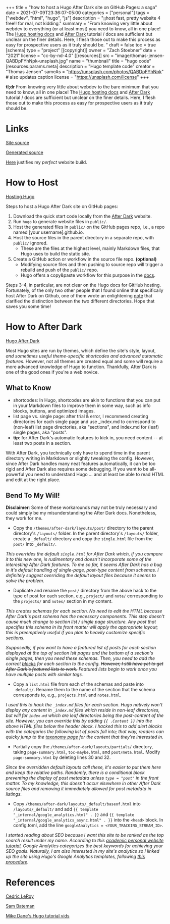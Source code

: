 +++
title = "how to host a Hugo After Dark site on GitHub Pages: a saga"
date = 2021-07-09T23:36:07-05:00
categories = ["personal"]
tags = ["webdev", "html", "hugo", "js"]
description = "¡¡host fast, pretty website 4 free!! for real, not kidding."
summary = "From knowing very little about webdev to everything (or at least most) you need to know, all in one place! The [Hugo hosting docs](https://gohugo.io/hosting-and-deployment/hosting-on-github/) and [After Dark]((https://after-dark.habd.as)) tutorial / docs are sufficient but unclear on the finer details. Here, I flesh those out to make this process as easy for prospective users as it truly should be. "
draft = false
toc = true
[schema]
  type = "project"
[[copyright]]
  owner = "Zach Stoebner"
  date = "2021"
  license = "cc-by-nd-4.0"
[[resources]]
 src = "image/thomas-jensen-QABDpFYhNpk-unsplash.jpg"
 name = "thumbnail"
 title = "hugo code"
 [resources.params.meta]
   description = "Hugo template code"
   creator = "Thomas Jensen"
   sameAs = "https://unsplash.com/photos/QABDpFYhNpk" # also updates caption
   license = "https://unsplash.com/license" 
+++

**tl;dr** From knowing very little about webdev to the bare minimum that you need to know, all in one place! The [Hugo hosting docs](https://gohugo.io/hosting-and-deployment/hosting-on-github/) and [After Dark]((https://after-dark.habd.as)) tutorial / docs are sufficient but unclear on the finer details. Here, I flesh those out to make this process as easy for prospective users as it truly should be. 

# Links
[Site source](https://github.com/zstoebs/site)

[Generated source](https://github.com/zstoebs/zstoebs.github.io)

[Here](https://motherfuckingwebsite.com) justifies my <i>perfect</i> website build. 


# How to Host
[Hosting Hugo](https://gohugo.io/hosting-and-deployment/hosting-on-github/)

Steps to host a Hugo After Dark site on GitHub pages: 
1. Download the quick start code locally from the [After Dark](https://after-dark.habd.as/feature/quick-install/) website. 
2. Run `hugo` to generate website files in `public/`. 
3. Host the generated files in `public/` on the GitHub pages repo, i.e., a repo named [your username].github.io. 
4. Host the source files in the parent directory in a separate repo, with `public/` ignored. 
	- These are the files at the highest level, mainly Markdown files, that Hugo uses to build the static site. 
5. Create a GitHub action or workflow in the source file repo. **(optional)** 
  	- Modifying source files and then pushing to source repo will trigger a rebuild and push of the `public/` repo.
 	 - Hugo offers a copy&paste workflow for this purpose in the [docs](https://gohugo.io/hosting-and-deployment/hosting-on-github/).

Steps 3-4, in particular, are not clear on the Hugo docs for GitHub hosting. Fortunately, of the only two other people that I found online that specifically host After Dark on Github, one of them wrote an enlightening [note](https://cedricleroy.github.io/posts/this-website/) that clarified the distinction between the two different directories. Hope that saves you some time!


# How to After Dark
[Hugo After Dark](https://after-dark.habd.as)

Most Hugo sites are run by themes, which define the site's style, layout, <i>and sometimes useful theme-specific shortcodes and advanced automatic features</i>. However, not all themes are created equal and some will require a more advanced knowledge of Hugo to function. Thankfully, After Dark is one of the good ones if you're a web novice. 

## What to Know
- shortcodes: In Hugo, shortcodes are akin to functions that you can put in your Markdown files to improve them in some way, such as info blocks, buttons, and optimized images. 
- list page vs. single page: after trial & error, I recommend creating directories for each single page and use _index.md to correspond to (non-leaf) list page directories, aka "sections", and index.md for (leaf) single pages, aka "posts". 
- **tip**: for After Dark's automatic features to kick in, you need content -- at least two posts in a section. 

With After Dark, you technically only have to spend time in the parent directory writing in Markdown or slightly tweaking the config. However, since After Dark handles many neat features automatically, it can be too rigid and After Dark also requires some debugging. If you want to be all-powerful you need to understand Hugo ... and at least be able to read HTML and edit at the right place. 

## Bend To My Will!
**Disclaimer**: Some of these workarounds may not be truly necessary and could simply be my misunderstanding the After Dark docs. Nonetheless, they work for me. 

- Copy the `/themes/after-dark/layouts/post/` directory to the parent directory's `/layouts/` folder. In the parent directory's `/layouts/` folder, create a `_default/` directory and copy the `single.html` file from the `post/` into `_default/`. 

<i>This overrides the default `single.html` for After Dark which, if you compare it to this new one, is rudimentary and doesn't incorporate some of the interesting After Dark features. To me so far, it seems After Dark has a bug in it's default handling of single-page, post-type content from schemas. I definitely suggest overriding the default layout files because it seems to solve the problem.</i>

- Duplicate and rename the `post/` directory from the above hack to the type of post for each section, e.g., `project/` and `note/` corresponding to the `projects/` and `notes/` section in my content. 

<i>This creates schemas for each section. No need to edit the HTML because After Dark's post schema has the necessary components. This step doesn't cause much change to section list / single page structure. Any post that specifies this schema in its front matter will apply the appropriate layout; this is preemptively useful if you plan to heavily customize specific sections.

Supposedly, if you want to have a featured list of posts for each section displayed at the top of section lsit pages and the bottom of a section's single pages, then you need these schemas. Then, you need to add the correct [blocks](https://after-dark.habd.as/feature/featured-posts/) for each section to the config. <s>However, I still have yet to get After Dark's featured lists to work.</s> Featured lists begin to work once you have multiple posts with similar tags. </i>

- Copy a `list.html` file from each of the schemas and paste into `_default/`. Rename them to the name of the section that the schema corresponds to, e.g., `projects.html` and `notes.html`.

<i>I used this to hack the `_index.md` files for each section. Hugo natively won't display any content in `_index.md` files which reside in non-leaf directories, but will for `index.md` which are leaf directories being the post-content of the site. However, you can override this by adding `{{ .Content }}` into the above HTML files below the header block. I hacked this to add alert blocks with the categories the following list of posts fall into; that way, readers can quicky jump to the [taxonomy page](https://after-dark.habd.as/feature/taxonomy-pages/) for the content that they're interested in.</i>

- Partially copy the `/themes/after-dark/layouts/partials/` directory, taking `page-summary.html`, `toc-maybe.html`, and `post/meta.html`. Modify `page-summary.html` by deleting lines 30 and 32. 

<i>Since the overridden default layouts call these, it's easier to put them here and keep the relative paths. Randomly, there is a conditional block preventing the display of post metadata unless `type = "post"` in the front matter. To my knowledge, this doesn't occur elsewhere in other After Dark source files and removing it immediately allowed for post metadata in listings.</i>

- Copy `/themes/after-dark/layouts/_default/baseof.html` into `/layouts/_default/` and add `{{ template "_internal/google_analytics.html" . }}` and `{{ template "_internal/google_analytics_async.html" . }}` into the `<head>` block. In config.toml, add the line `googleAnalytics = <YOUR_TRACKING_STREAM_ID>`. 

<i>I started reading about SEO because I want this site to be ranked as the top search result under my name. According to this [academic personal website  tutorial](https://www.elsevier.com/connect/creating-a-simple-and-effective-academic-personal-website), Google Analytics categorizes the best keywords for achieving your SEO goals. Naturally, I am also interested in my site's analytics so I linked up the site using Hugo's Google Analytics templates, following [this procedure](https://gideonwolfe.com/posts/sysadmin/hugo/hugogoogleanalytics/).</i>


# References
[Cedric LeRoy](https://cedricleroy.github.io)

[Sam Bateman](https://bateman.io)

[Mike Dane's Hugo tutorial vids](https://www.youtube.com/watch?v=qtIqKaDlqXo&list=PLLAZ4kZ9dFpOnyRlyS-liKL5ReHDcj4G3)
